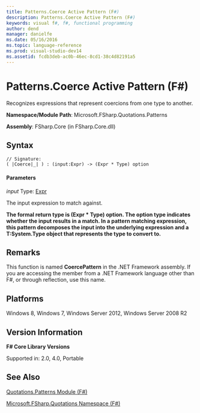 ```yaml
---
title: Patterns.Coerce Active Pattern (F#)
description: Patterns.Coerce Active Pattern (F#)
keywords: visual f#, f#, functional programming
author: dend
manager: danielfe
ms.date: 05/16/2016
ms.topic: language-reference
ms.prod: visual-studio-dev14
ms.assetid: fcdb3deb-ac0b-46ec-8cd1-38c4d82191a5 
---
```


# Patterns.Coerce Active Pattern (F#)

Recognizes expressions that represent coercions from one type to another.

**Namespace/Module Path**: Microsoft.FSharp.Quotations.Patterns

**Assembly**: FSharp.Core (in FSharp.Core.dll)


## Syntax

```
// Signature:
( |Coerce|_| ) : (input:Expr) -> (Expr * Type) option
```

#### Parameters
*input*
Type: [Expr](https://msdn.microsoft.com/library/ed6a2caf-69d4-45c2-ab97-e9b3be9bce65)


The input expression to match against.



**The formal return type is (Expr &#42; Type) option. The option type indicates whether the input results in a match. In a pattern matching expression, this pattern decomposes the input into the underlying expression and a T:System.Type object that represents the type to convert to.**
## Remarks
This function is named **CoercePattern** in the .NET Framework assembly. If you are accessing the member from a .NET Framework language other than F#, or through reflection, use this name.


## Platforms
Windows 8, Windows 7, Windows Server 2012, Windows Server 2008 R2


## Version Information
**F# Core Library Versions**

Supported in: 2.0, 4.0, Portable




## See Also
[Quotations.Patterns Module &#40;F&#35;&#41;](Quotations.Patterns-Module-%5BFSharp%5D.md)

[Microsoft.FSharp.Quotations Namespace &#40;F&#35;&#41;](Microsoft.FSharp.Quotations-Namespace-%5BFSharp%5D.md)

